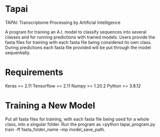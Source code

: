 # Tapai
TAPAI: Transcriptome Processing by Artificial Intelligence

A program for training an A.I. model to classify sequences into several classes and for running predictions with trained models. Users provide the fasta files for training with each fasta file being considered its own class. During predictions each fasta file provided will be put through the model sequentially.

# Requirements
Keras >= 2.11
Tensorflow >= 2.11
Numpy >= 1.20.2
Python >= 3.8.12

# Training a New Model
Put all fasta files for training, with each fasta file being used for a whole class, into a singular folder. Run the program as >python tapai_program.py train -ff fasta_folder_name -mp model_save_path.
